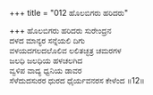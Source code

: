 +++
title = "012 ಹೊಲಬಿಗರು ಹರಿದರು"

+++
ಹೊಲಬಿಗರು ಹರಿದರು ಸುರೇಂದ್ರನ  
ದಳದ ಮಾನ್ಯರ ಸನ್ನೆಯಲಿ ದಿಗು  
ವಳಯದಗಲದಲೊಲಿವ ಲಲಿತಚ್ಛತ್ರ ಚಮರಗಳ   
ಜಲಧಿ ಜಲಧಿಯ ಹಳಚಲಗಿದ  
ವ್ವಳಿಪ ವಾದ್ಯ ಧ್ವನಿಯ ಡಾವರ  
ಸೆಳೆದುದಸುರರ ಧುರದ ಧೈರ್ಯವನರಸ ಕೇಳೆಂದ      ॥12॥